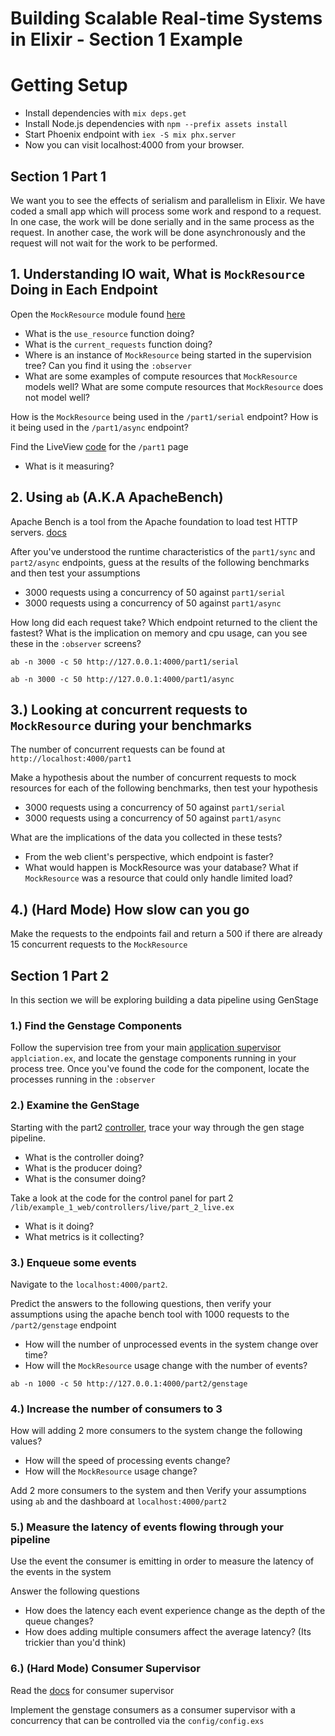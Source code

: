 # Building Scalable Real-time Systems in Elixir - Section 1 Example

# Getting Setup
  * Install dependencies with `mix deps.get`
  * Install Node.js dependencies with `npm --prefix assets install`
  * Start Phoenix endpoint with `iex -S mix phx.server`
  * Now you can visit localhost:4000 from your browser.

## Section 1 Part 1

We want you to see the effects of serialism and parallelism in Elixir. We have coded a small app which will process
some work and respond to a request. In one case, the work will be done serially and in the same process as the request.
In another case, the work will be done asynchronously and the request will not wait for the work to be performed.

## 1. Understanding IO wait, What is `MockResource` Doing in Each Endpoint

Open the `MockResource` module found [here](/lib/example1/mock_resource)
  * What is the `use_resource` function doing?
  * What is the `current_requests` function doing?
  * Where is an instance of `MockResource` being started in the supervision tree? Can you find it using the `:observer`
  * What are some examples of compute resources that `MockResource` models well? What are some compute resources that `MockResource` does not model well?

How is the `MockResource` being used in the `/part1/serial` endpoint? How is it being used in the `/part1/async` endpoint?

Find the LiveView [code](/lib/example_1_web/controllers/live/part_1_live.ex) for the `/part1` page
  * What is it measuring?

## 2. Using `ab` (A.K.A ApacheBench)

Apache Bench is a tool from the Apache foundation to load test HTTP servers. [docs](https://httpd.apache.org/docs/2.4/programs/ab.html)

After you've understood the runtime characteristics of the `part1/sync` and `part2/async` endpoints, guess at the results of the following benchmarks and then test your assumptions
  * 3000 requests using a concurrency of 50 against `part1/serial`
  * 3000 requests using a concurrency of 50 against `part1/async`

How long did each request take? Which endpoint returned to the client the fastest? What is the implication on memory and cpu usage, can you see these in the `:observer` screens?

```
ab -n 3000 -c 50 http://127.0.0.1:4000/part1/serial
```

```
ab -n 3000 -c 50 http://127.0.0.1:4000/part1/async
```

## 3.) Looking at concurrent requests to `MockResource` during your benchmarks

The number of concurrent requests can be found at `http://localhost:4000/part1`

Make a hypothesis about the number of concurrent requests to mock resources for each of the following benchmarks, then test your hypothesis
  * 3000 requests using a concurrency of 50 against `part1/serial`
  * 3000 requests using a concurrency of 50 against `part1/async`

What are the implications of the data you collected in these tests?
  * From the web client's perspective, which endpoint is faster?
  * What would happen is MockResource was your database? What if `MockResource` was a resource that could only handle limited load?

## 4.) (Hard Mode) How slow can you go

Make the requests to the endpoints fail and return a 500 if there are already 15 concurrent requests to the `MockResource`

## Section 1 Part 2

In this section we will be exploring building a data pipeline using GenStage

### 1.) Find the Genstage Components

Follow the supervision tree from your main [application supervisor](/lib/example_1/application.ex) `applciation.ex`, and locate the genstage components running in your process tree. Once you've found the code for the component, locate the processes running in the `:observer`

### 2.) Examine the GenStage

Starting with the part2 [controller](/lib/example_1_web/controllers/part_2_controller.ex), trace your way through the gen stage pipeline.
  * What is the controller doing?
  * What is the producer doing?
  * What is the consumer doing?

Take a look at the code for the control panel for part 2 `/lib/example_1_web/controllers/live/part_2_live.ex`
  * What is it doing?
  * What metrics is it collecting?

### 3.) Enqueue some events

Navigate to the `localhost:4000/part2`.

Predict the answers to the following questions, then verify your assumptions using the apache bench tool with 1000 requests to the `/part2/genstage` endpoint
  * How will the number of unprocessed events in the system change over time?
  * How will the `MockResource` usage change with the number of events?

```
ab -n 1000 -c 50 http://127.0.0.1:4000/part2/genstage
```

### 4.) Increase the number of consumers to 3

How will adding 2 more consumers to the system change the following values?
  * How will the speed of processing events change?
  * How will the `MockResource` usage change?

Add 2 more consumers to the system and then Verify your assumptions using `ab` and the dashboard at `localhost:4000/part2`

### 5.) Measure the latency of events flowing through your pipeline

Use the event the consumer is emitting in order to measure the latency of the events in the system

Answer the following questions
  * How does the latency each event experience change as the depth of the queue changes?
  * How does adding multiple consumers affect the average latency? (Its trickier than you'd think)

### 6.) (Hard Mode) Consumer Supervisor

Read the [docs](https://hexdocs.pm/gen_stage/ConsumerSupervisor.html) for consumer supervisor

Implement the genstage consumers as a consumer supervisor with a concurrency that can be controlled via the `config/config.exs`
